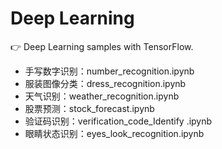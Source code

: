 # Deep Learning

👉 Deep Learning samples with TensorFlow.

- 手写数字识别：number_recognition.ipynb
- 服装图像分类：dress_recognition.ipynb
- 天气识别：weather_recognition.ipynb
- 股票预测：stock_forecast.ipynb
- 验证码识别：verification_code_Identify .ipynb
- 眼睛状态识别：eyes_look_recognition.ipynb